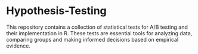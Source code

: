 # Hypothesis-Testing
This repository contains a collection of statistical tests for A/B testing and their implementation in R. These tests are essential tools for analyzing data, comparing groups and making informed decisions based on empirical evidence.
